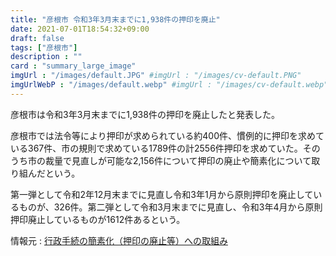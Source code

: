 ```yaml
---
title: "彦根市 令和3年3月末までに1,938件の押印を廃止"
date: 2021-07-01T18:54:32+09:00
draft: false
tags: ["彦根市"]
description : ""
card : "summary_large_image"
imgUrl : "/images/default.JPG" #imgUrl : "/images/cv-default.PNG"
imgUrlWebP : "/images/default.webp" #imgUrl : "/images/cv-default.webp"
---
```

彦根市は令和3年3月末までに1,938件の押印を廃止したと発表した。

彦根市では法令等により押印が求められている約400件、慣例的に押印を求めている367件、市の規則で求めている1789件の計2556件押印を求めていた。そのうち市の裁量で見直しが可能な2,156件について押印の廃止や簡素化について取り組んだという。

第一弾として令和2年12月末までに見直し令和3年1月から原則押印を廃止しているものが、326件。第二弾として令和3月末までに見直し、令和3年4月から原則押印廃止しているものが1612件あるという。


情報元 : [行政手続の簡素化（押印の廃止等）への取組み](https://www.city.hikone.lg.jp/kakuka/somubu/10/2/14808.html)